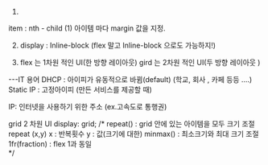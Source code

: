 1. 
item : nth - child (1)
아이템 마다 margin  값을 지정.


2. display : Inline-block 
(flex 말고 Inline-block 으로도 가능하지!)


3. flex 는 1차원 적인 UI(한 방향 레이아웃)
   gird 는 2차원 적인 UI(두 방향 레이아웃 )


---IT 용어
DHCP : 아이피가 유동적으로 바뀜(default)
(학교, 회사 , 카페 등등 ....)
Static IP : 고정아이피
(만든 서비스를 제공할 때)

IP: 인터넷을 사용하기 위한 주소
(ex.고속도로 통행권)

grid 2 차원 UI 
        display: grid;
        /* repeat() : grid 안에 있는 아이템을 모두 크기 조절 
        repeat (x,y)
        x : 반복횟수
        y : 값(크기에 대한)
        minmax() : 최소크기와 최대 크기 조절
        1fr(fraction) : flex 1과 동일  
        */
